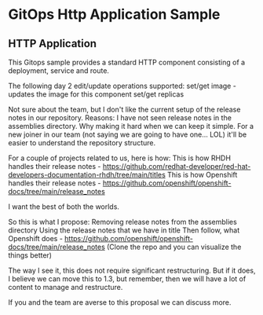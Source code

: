 # GitOps Http Application Sample

## HTTP Application 
This Gitops sample provides a standard HTTP component consisting of a deployment, service and route. 

The following day 2 edit/update operations supported:
    set/get image - updates the image for this component 
    set/get replicas

Not sure about the team, but I don't like the current setup of the release notes in our repository. 
Reasons:
I have not seen release notes in the assemblies directory.
Why making it hard when we can keep it simple.
For a new joiner in our team (not saying we are going to have one... LOL) it'll be easier to understand the repository structure.

For a couple of projects related to us, here is how:
This is how RHDH handles their release notes - https://github.com/redhat-developer/red-hat-developers-documentation-rhdh/tree/main/titles
This is how Openshift handles their release notes - https://github.com/openshift/openshift-docs/tree/main/release_notes

I want the best of both the worlds.

So this is what I propose:
Removing release notes from the assemblies directory
Using the release notes that we have in title
Then follow, what Openshift does - https://github.com/openshift/openshift-docs/tree/main/release_notes (Clone the repo and you can visualize the things better)

The way I see it, this does not require significant restructuring. But if it does, I believe we can move this to 1.3, but remember, then we will have a lot of content to manage and restructure.

If you and the team are averse to this proposal we can discuss more.
